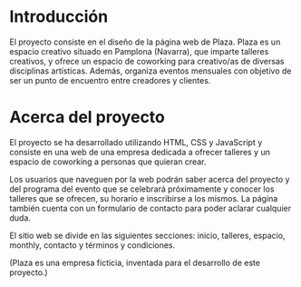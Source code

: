 # Introducción
El proyecto consiste en el diseño de la página web de Plaza. Plaza es un espacio creativo situado en Pamplona (Navarra), que imparte talleres creativos, y ofrece un espacio de coworking para creativo/as de diversas disciplinas artísticas. Además, organiza eventos mensuales con objetivo de ser un punto de encuentro entre creadores y clientes.

# Acerca del proyecto
El proyecto se ha desarrollado utilizando HTML, CSS y JavaScript y consiste en una web de una empresa dedicada a ofrecer talleres y un espacio de coworking a personas que quieran crear. 

Los usuarios que naveguen por la web podrán saber acerca del proyecto y del programa del evento que se celebrará próximamente y conocer los talleres que se ofrecen, su horario e inscribirse a los mismos. La página
también cuenta con un formulario de contacto para poder aclarar cualquier duda.

El sitio web se divide en las siguientes secciones: inicio, talleres, espacio, monthly, contacto y términos y condiciones.


(Plaza es una empresa ficticia, inventada para el desarrollo de este proyecto.)

